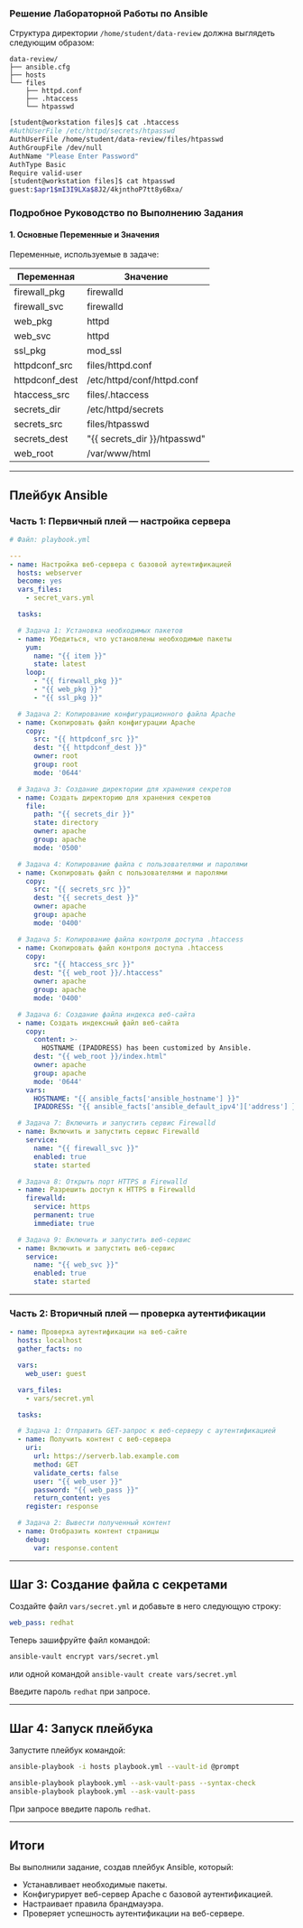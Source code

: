 ### Решение Лабораторной Работы по Ansible

Структура директории `/home/student/data-review` должна выглядеть следующим образом:

```
data-review/
├── ansible.cfg
├── hosts
└── files
    ├── httpd.conf
    ├── .htaccess
    └── htpasswd
```

```bash
[student@workstation files]$ cat .htaccess
#AuthUserFile /etc/httpd/secrets/htpasswd
AuthUserFile /home/student/data-review/files/htpasswd
AuthGroupFile /dev/null
AuthName "Please Enter Password"
AuthType Basic
Require valid-user
[student@workstation files]$ cat htpasswd
guest:$apr1$mI3I9LXa$8J2/4kjnthoP7tt8y6Bxa/
```



### Подробное Руководство по Выполнению Задания

#### 1. Основные Переменные и Значения

Переменные, используемые в задаче:

| Переменная          | Значение                            |
|--------------------|-------------------------------------|
| firewall_pkg       | firewalld                           |
| firewall_svc       | firewalld                           |
| web_pkg            | httpd                               |
| web_svc            | httpd                               |
| ssl_pkg            | mod_ssl                             |
| httpdconf_src      | files/httpd.conf                    |
| httpdconf_dest     | /etc/httpd/conf/httpd.conf         |
| htaccess_src       | files/.htaccess                     |
| secrets_dir        | /etc/httpd/secrets                  |
| secrets_src        | files/htpasswd                      |
| secrets_dest       | "{{ secrets_dir }}/htpasswd"         |
| web_root           | /var/www/html                       |

---

## Плейбук Ansible

### Часть 1: Первичный плей — настройка сервера

```yaml
# Файл: playbook.yml

---
- name: Настройка веб-сервера с базовой аутентификацией
  hosts: webserver
  become: yes
  vars_files:
    - secret_vars.yml

  tasks:

  # Задача 1: Установка необходимых пакетов
  - name: Убедиться, что установлены необходимые пакеты
    yum:
      name: "{{ item }}"
      state: latest
    loop:
      - "{{ firewall_pkg }}"
      - "{{ web_pkg }}"
      - "{{ ssl_pkg }}"

  # Задача 2: Копирование конфигурационного файла Apache
  - name: Скопировать файл конфигурации Apache
    copy:
      src: "{{ httpdconf_src }}"
      dest: "{{ httpdconf_dest }}"
      owner: root
      group: root
      mode: '0644'

  # Задача 3: Создание директории для хранения секретов
  - name: Создать директорию для хранения секретов
    file:
      path: "{{ secrets_dir }}"
      state: directory
      owner: apache
      group: apache
      mode: '0500'

  # Задача 4: Копирование файла с пользователями и паролями
  - name: Скопировать файл с пользователями и паролями
    copy:
      src: "{{ secrets_src }}"
      dest: "{{ secrets_dest }}"
      owner: apache
      group: apache
      mode: '0400'

  # Задача 5: Копирование файла контроля доступа .htaccess
  - name: Скопировать файл контроля доступа .htaccess
    copy:
      src: "{{ htaccess_src }}"
      dest: "{{ web_root }}/.htaccess"
      owner: apache
      group: apache
      mode: '0400'

  # Задача 6: Создание файла индекса веб-сайта
  - name: Создать индексный файл веб-сайта
    copy:
      content: >-
        HOSTNAME (IPADDRESS) has been customized by Ansible.
      dest: "{{ web_root }}/index.html"
      owner: apache
      group: apache
      mode: '0644'
    vars:
      HOSTNAME: "{{ ansible_facts['ansible_hostname'] }}"
      IPADDRESS: "{{ ansible_facts['ansible_default_ipv4']['address'] }}"

  # Задача 7: Включить и запустить сервис Firewalld
  - name: Включить и запустить сервис Firewalld
    service:
      name: "{{ firewall_svc }}"
      enabled: true
      state: started

  # Задача 8: Открыть порт HTTPS в Firewalld
  - name: Разрешить доступ к HTTPS в Firewalld
    firewalld:
      service: https
      permanent: true
      immediate: true

  # Задача 9: Включить и запустить веб-сервис
  - name: Включить и запустить веб-сервис
    service:
      name: "{{ web_svc }}"
      enabled: true
      state: started
```

---

### Часть 2: Вторичный плей — проверка аутентификации

```yaml
- name: Проверка аутентификации на веб-сайте
  hosts: localhost
  gather_facts: no

  vars:
    web_user: guest

  vars_files:
    - vars/secret.yml

  tasks:

  # Задача 1: Отправить GET-запрос к веб-серверу с аутентификацией
  - name: Получить контент с веб-сервера
    uri:
      url: https://serverb.lab.example.com
      method: GET
      validate_certs: false
      user: "{{ web_user }}"
      password: "{{ web_pass }}"
      return_content: yes
    register: response

  # Задача 2: Вывести полученный контент
  - name: Отобразить контент страницы
    debug:
      var: response.content
```

---

## Шаг 3: Создание файла с секретами

Создайте файл `vars/secret.yml` и добавьте в него следующую строку:

```yaml
web_pass: redhat
```

Теперь зашифруйте файл командой:

```bash
ansible-vault encrypt vars/secret.yml
```
или одной командой `ansible-vault create vars/secret.yml`

Введите пароль `redhat` при запросе.

---

## Шаг 4: Запуск плейбука

Запустите плейбук командой:

```bash
ansible-playbook -i hosts playbook.yml --vault-id @prompt

ansible-playbook playbook.yml --ask-vault-pass --syntax-check
ansible-playbook playbook.yml --ask-vault-pass
```

При запросе введите пароль `redhat`.

---

## Итоги

Вы выполнили задание, создав плейбук Ansible, который:

- Устанавливает необходимые пакеты.
- Конфигурирует веб-сервер Apache с базовой аутентификацией.
- Настраивает правила брандмауэра.
- Проверяет успешность аутентификации на веб-сервере.
